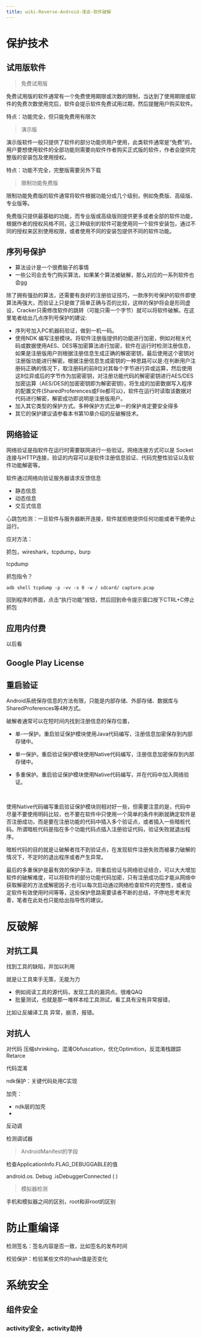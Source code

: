 ```yaml
---
title: wiki-Reverse-Android-浅谈-软件破解
---
```

# 保护技术



## 试用版软件



> 免费试用版

免费试用版的软件通常有一个免费使用期限或次数的限制，当达到了使用期限或软件的免费次数使用完后，软件会提示软件免费试用过期，然后提醒用户购买软件。

特点：功能完全，但只能免费用有限次

> 演示版

演示版软件一般只提供了软件的部分功能供用户使用，此类软件通常是“免费”的，用户要想使用软件的全部功能则需要向软件作者购买正式版的软件，作者会提供完整版的安装包及使用授权。

特点：功能不完全，完整版需要另外下载

> 限制功能免费版

限制功能免费版的软件通常将软件根据功能分成几个级别，例如免费版、高级版、专业版等。

免费版只提供最基础的功能，而专业版或高级版则提供更多或者全部的软件功能，根据作者的授权风格不同，这三种级别的软件可能使用同一个软件安装包，通过不同的授权来区别使用权限，或者使用不同的安装包提供不同的软件功能。







## 序列号保护

- 算法设计是一个很费脑子的事情
- 一些公司会去专门购买算法，如果某个算法被破解，那么对应的一系列软件也会gg

除了拥有强劲的算法，还需要有良好的注册验证技巧，一款序列号保护的软件即使算法再强大，而验证上只是做了简单正确与否的比较，这样的保护将会是形同虚设，Cracker只需修改软件的跳转（可能只需一个字节）就可以将软件破解。在这里笔者给出几点序列号保护的建议:

- 序列号加入PC机器码验证，做到一机一码。
- 使用NDK 编写注册模块。将软件注册版提供的功能进行加密，例如对相关代码或数据使用AES、DES等加密算法进行加密，软件在运行时检测注册信息，如果是注册版用户则根据注册信息生成正确的解密密钥，最后使用这个密钥对注册版功能进行解密。根据注册信息生成密钥的一种思路可以是:在判断用户注册码正确的情况下，取注册码的前8位对其每个字节进行异或运算，然后使用这8位异或后的字节作为加密密钥，对注册功能代码的解密密钥进行AES/DES 加密运算（AES/DES的加密密钥即为解密密钥)，将生成的加密数据写入程序的配置文件(SharedProferences或File都可以)，软件在运行时读取该数据对代码进行解密，解密成功即说明是注册版用户。
- 加入其它类型的保护方式。多种保护方式比单一的保护肯定要安全得多
- 其它的保护建议请参看本书第10章介绍的反破解技术。



## 网络验证

网络验证是指软件在运行时需要联网进行一些验证。网络连接方式可以是 Socket连接与HTTP连接，验证的内容可以是软件注册信息验证、代码完整性验证以及软件功能解密等。

软件通过网络向验证服务器请求反馈信息

- 静态信息
- 动态信息
- 交互式信息



心跳包检测：一旦软件与服务器断开连接，软件就拒绝提供任何功能或者干脆停止运行。



应对方法：

抓包，wireshark，tcpdump，burp



tcpdump

抓包指令？

```
adb shell tcpdump -p -vv -s 0 -w / sdcard/ capture.pcap
```

回到程序的界面，点击“执行功能”按钮，然后回到命令提示窗口按下CTRL+C停止抓包 



## 应用内付费

以后看

## Google Play License



## 重启验证

Android系统保存信息的方法有限，只能是内部存储、外部存储、数据库与SharedProferences等4种方式。

破解者通常可以在短时间内找到注册信息的保存位置， 

- 单-一保护。重启验证保护模块使用Java代码编写，注册信息加密保存到内部存储中。

- 单一保护。重启验证保护模块使用Native代码编写，注册信息加密保存到内部存储中。

- 多重保护。重启验证保护模块使用Native代码编写，并在代码中加入网络验证。

​	

使用Native代码编写重启验证保护模块则相对好一些，但需要注意的是，代码中尽量不要使用明码比较，也不要在软件中只使用一个简单的条件判断就确定软件是否注册成功，而是要在注册功能的代码中插入多个验证点，或者插入一些暗桩代码。所谓暗桩代码是指在多个功能代码点插入注册验证代码，验证失败就退出程序。

暗桩代码的目的就是让破解者找不到验证点，在发现软件注册失败而被暴力破解的情况下，不定时的退出程序或者产生异常。

最后的多重保护是最有效的保护手法，将重启验证与网络验证结合，可以大大增加软件的破解难度，可以将软件的部分功能代码加密，只有注册成功后才能从网络中获取解密的方法或解密因子;也可以每次启动通过网络检查软件的完整性，或者设定软件有效使用时间等等，这些保护思路需要读者不断的总结，不停地思考来完善，笔者在此处也只能给出指导性的建议。

# 反破解



## 对抗工具

找到工具的缺陷，并加以利用

就是让工具束手无策，无能为力

- 例如阅读工具的源代码，发现工具的漏洞点。很难QAQ
- 批量测试，也就是那一堆样本给工具测试，看工具有没有异常报错，



比如让反编译工具 异常，崩溃，报错。



## 对抗人

对代码 压缩shrinking，混淆Obfuscation，优化Optimition，反混淆栈跟踪Retarce

代码混淆

ndk保护：关键代码处用C实现

加壳：

- ndk层的加壳
- 

反动调

检测调试器

> AndroidManifest的字段

检查ApplicationInfo.FLAG_DEBUGGABLE的值

android.os. Debug .isDebuggerConnected ( )

> 模拟器检测

手机和模拟器之间的区别，root和非root的区别



# 防止重编译



检测签名：签名内容是否一致，比如签名的发布时间

校验保护：检验某些文件的hash值是否变化



# 系统安全



## 组件安全

### activity安全，activity劫持